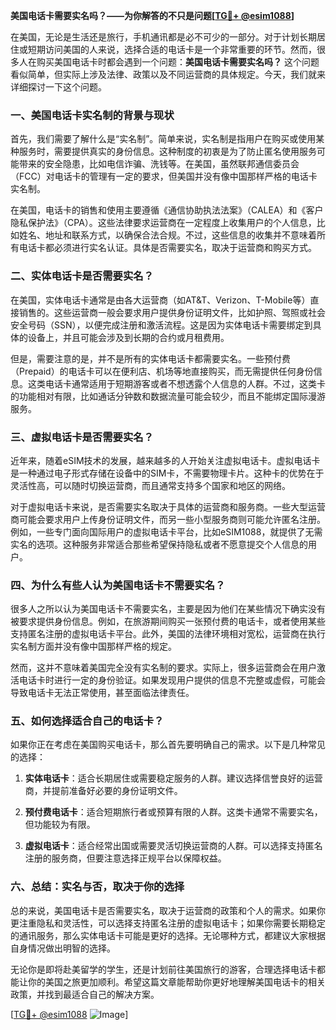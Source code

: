 **美国电话卡需要实名吗？——为你解答的不只是问题[[TG💪+ @esim1088](https://t.me/s/esim1088)]**

在美国，无论是生活还是旅行，手机通讯都是必不可少的一部分。对于计划长期居住或短期访问美国的人来说，选择合适的电话卡是一个非常重要的环节。然而，很多人在购买美国电话卡时都会遇到一个问题：**美国电话卡需要实名吗？** 这个问题看似简单，但实际上涉及法律、政策以及不同运营商的具体规定。今天，我们就来详细探讨一下这个问题。

### **一、美国电话卡实名制的背景与现状**

首先，我们需要了解什么是“实名制”。简单来说，实名制是指用户在购买或使用某种服务时，需要提供真实的身份信息。这种制度的初衷是为了防止匿名使用服务可能带来的安全隐患，比如电信诈骗、洗钱等。在美国，虽然联邦通信委员会（FCC）对电话卡的管理有一定的要求，但美国并没有像中国那样严格的电话卡实名制。

在美国，电话卡的销售和使用主要遵循《通信协助执法法案》（CALEA）和《客户隐私保护法》（CPA）。这些法律要求运营商在一定程度上收集用户的个人信息，比如姓名、地址和联系方式，以确保合法合规。不过，这些信息的收集并不意味着所有电话卡都必须进行实名认证。具体是否需要实名，取决于运营商和购买方式。

### **二、实体电话卡是否需要实名？**

在美国，实体电话卡通常是由各大运营商（如AT&T、Verizon、T-Mobile等）直接销售的。这些运营商一般会要求用户提供身份证明文件，比如护照、驾照或社会安全号码（SSN），以便完成注册和激活流程。这是因为实体电话卡需要绑定到具体的设备上，并且可能会涉及到长期的合约或月租费用。

但是，需要注意的是，并不是所有的实体电话卡都需要实名。一些预付费（Prepaid）的电话卡可以在便利店、机场等地直接购买，而无需提供任何身份信息。这类电话卡通常适用于短期游客或者不想透露个人信息的人群。不过，这类卡的功能相对有限，比如通话分钟数和数据流量可能会较少，而且不能绑定国际漫游服务。

### **三、虚拟电话卡是否需要实名？**

近年来，随着eSIM技术的发展，越来越多的人开始关注虚拟电话卡。虚拟电话卡是一种通过电子形式存储在设备中的SIM卡，不需要物理卡片。这种卡的优势在于灵活性高，可以随时切换运营商，而且通常支持多个国家和地区的网络。

对于虚拟电话卡来说，是否需要实名取决于具体的运营商和服务商。一些大型运营商可能会要求用户上传身份证明文件，而另一些小型服务商则可能允许匿名注册。例如，一些专门面向国际用户的虚拟电话卡平台，比如eSIM1088，就提供了无需实名的选项。这种服务非常适合那些希望保持隐私或者不愿意提交个人信息的用户。

### **四、为什么有些人认为美国电话卡不需要实名？**

很多人之所以认为美国电话卡不需要实名，主要是因为他们在某些情况下确实没有被要求提供身份信息。例如，在旅游期间购买一张预付费的电话卡，或者使用某些支持匿名注册的虚拟电话卡平台。此外，美国的法律环境相对宽松，运营商在执行实名制方面并没有像中国那样严格的规定。

然而，这并不意味着美国完全没有实名制的要求。实际上，很多运营商会在用户激活电话卡时进行一定的身份验证。如果发现用户提供的信息不完整或虚假，可能会导致电话卡无法正常使用，甚至面临法律责任。

### **五、如何选择适合自己的电话卡？**

如果你正在考虑在美国购买电话卡，那么首先要明确自己的需求。以下是几种常见的选择：

1. **实体电话卡**：适合长期居住或需要稳定服务的人群。建议选择信誉良好的运营商，并提前准备好必要的身份证明文件。
   
2. **预付费电话卡**：适合短期旅行者或预算有限的人群。这类卡通常不需要实名，但功能较为有限。

3. **虚拟电话卡**：适合经常出国或需要灵活切换运营商的人群。可以选择支持匿名注册的服务商，但要注意选择正规平台以保障权益。

### **六、总结：实名与否，取决于你的选择**

总的来说，美国电话卡是否需要实名，取决于运营商的政策和个人的需求。如果你更注重隐私和灵活性，可以选择支持匿名注册的虚拟电话卡；如果你需要长期稳定的通讯服务，那么实体电话卡可能是更好的选择。无论哪种方式，都建议大家根据自身情况做出明智的选择。

无论你是即将赴美留学的学生，还是计划前往美国旅行的游客，合理选择电话卡都能让你的美国之旅更加顺利。希望这篇文章能帮助你更好地理解美国电话卡的相关政策，并找到最适合自己的解决方案。

[[TG💪+ @esim1088](https://t.me/s/esim1088) ![Image](https://i.postimg.cc/4NQfJmqS/Snipaste-2025-05-13-00-14-12.png)]